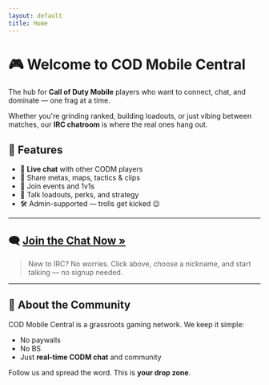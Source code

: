 ```yaml
---
layout: default
title: Home
---
```


# 🎮 Welcome to COD Mobile Central

The hub for **Call of Duty Mobile** players who want to connect, chat, and dominate — one frag at a time.

Whether you're grinding ranked, building loadouts, or just vibing between matches, our **IRC chatroom** is where the real ones hang out.

## 🚀 Features
- 💬 **Live chat** with other CODM players
- 🔫 Share metas, maps, tactics & clips
- 🎯 Join events and 1v1s
- 🧠 Talk loadouts, perks, and strategy
- 🛠 Admin-supported — trolls get kicked 😉

---

## 🗨️ [Join the Chat Now »](chat)

> New to IRC? No worries. Click above, choose a nickname, and start talking — no signup needed.

---

## 📢 About the Community
COD Mobile Central is a grassroots gaming network. We keep it simple:
- No paywalls
- No BS
- Just **real-time CODM chat** and community

Follow us and spread the word. This is **your drop zone**.
